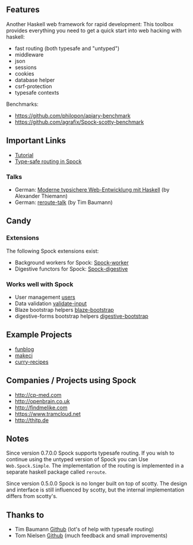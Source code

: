 ## Features

Another Haskell web framework for rapid development: This toolbox provides
everything you need to get a quick start into web hacking with haskell:

* fast routing (both typesafe and "untyped")
* middleware
* json
* sessions
* cookies
* database helper
* csrf-protection
* typesafe contexts

Benchmarks:

* https://github.com/philopon/apiary-benchmark
* https://github.com/agrafix/Spock-scotty-benchmark

## Important Links

* [Tutorial](https://www.spock.li/tutorial/)
* [Type-safe routing in Spock](https://www.spock.li/2015/04/19/type-safe_routing.html) 

### Talks

* German: [Moderne typsichere Web-Entwicklung mit Haskell](https://dl.dropboxusercontent.com/u/15078797/talks/typesafe-webdev-2015.pdf) (by Alexander Thiemann)
* German: [reroute-talk](https://github.com/timjb/reroute-talk) (by Tim Baumann)

## Candy

### Extensions

The following Spock extensions exist:

* Background workers for Spock: [Spock-worker](http://hackage.haskell.org/package/Spock-worker)
* Digestive functors for Spock: [Spock-digestive](http://hackage.haskell.org/package/Spock-digestive)

### Works well with Spock

* User management [users](http://hackage.haskell.org/package/users)
* Data validation [validate-input](http://hackage.haskell.org/package/validate-input)
* Blaze bootstrap helpers [blaze-bootstrap](http://hackage.haskell.org/package/blaze-bootstrap)
* digestive-forms bootstrap helpers [digestive-bootstrap](http://hackage.haskell.org/package/digestive-bootstrap)

## Example Projects

* [funblog](https://github.com/agrafix/funblog)
* [makeci](https://github.com/openbrainsrc/makeci)
* [curry-recipes](https://github.com/timjb/reroute-talk/tree/06574561918b50c1809f1e24ec7faeff731fddcf/curry-recipes)

## Companies / Projects using Spock

* http://cp-med.com
* http://openbrain.co.uk
* http://findmelike.com
* https://www.tramcloud.net
* http://thitp.de

## Notes

Since version 0.7.0.0 Spock supports typesafe routing. If you wish to continue using the untyped version of Spock you can Use `Web.Spock.Simple`. The implementation of the routing is implemented in a separate haskell package called `reroute`.

Since version 0.5.0.0 Spock is no longer built on top of scotty. The
design and interface is still influenced by scotty, but the internal
implementation differs from scotty's.

## Thanks to

* Tim Baumann [Github](https://github.com/timjb) (lot's of help with typesafe routing)
* Tom Nielsen [Github](https://github.com/glutamate)  (much feedback and small improvements)
